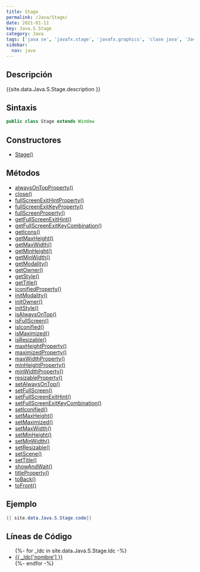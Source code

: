 ```yaml
---
title: Stage
permalink: /Java/Stage/
date: 2021-01-11
key: Java.S.Stage
category: Java
tags: ['java se', 'javafx.stage', 'javafx.graphics', 'clase java', 'JavaFX 2.0']
sidebar: 
  nav: java
---
```


## Descripción
{{site.data.Java.S.Stage.description }}

## Sintaxis
~~~java
public class Stage extends Window
~~~

## Constructores
* [Stage()](/Java/Stage/Stage/)

## Métodos
* [alwaysOnTopProperty()](/Java/Stage/alwaysOnTopProperty)
* [close()](/Java/Stage/close)
* [fullScreenExitHintProperty()](/Java/Stage/fullScreenExitHintProperty)
* [fullScreenExitKeyProperty()](/Java/Stage/fullScreenExitKeyProperty)
* [fullScreenProperty()](/Java/Stage/fullScreenProperty)
* [getFullScreenExitHint()](/Java/Stage/getFullScreenExitHint)
* [getFullScreenExitKeyCombination()](/Java/Stage/getFullScreenExitKeyCombination)
* [getIcons()](/Java/Stage/getIcons)
* [getMaxHeight()](/Java/Stage/getMaxHeight)
* [getMaxWidth()](/Java/Stage/getMaxWidth)
* [getMinHeight()](/Java/Stage/getMinHeight)
* [getMinWidth()](/Java/Stage/getMinWidth)
* [getModality()](/Java/Stage/getModality)
* [getOwner()](/Java/Stage/getOwner)
* [getStyle()](/Java/Stage/getStyle)
* [getTitle()](/Java/Stage/getTitle)
* [iconifiedProperty()](/Java/Stage/iconifiedProperty)
* [initModality()](/Java/Stage/initModality)
* [initOwner()](/Java/Stage/initOwner)
* [initStyle()](/Java/Stage/initStyle)
* [isAlwaysOnTop()](/Java/Stage/isAlwaysOnTop)
* [isFullScreen()](/Java/Stage/isFullScreen)
* [isIconified()](/Java/Stage/isIconified)
* [isMaximized()](/Java/Stage/isMaximized)
* [isResizable()](/Java/Stage/isResizable)
* [maxHeightProperty()](/Java/Stage/maxHeightProperty)
* [maximizedProperty()](/Java/Stage/maximizedProperty)
* [maxWidthProperty()](/Java/Stage/maxWidthProperty)
* [minHeightProperty()](/Java/Stage/minHeightProperty)
* [minWidthProperty()](/Java/Stage/minWidthProperty)
* [resizableProperty()](/Java/Stage/resizableProperty)
* [setAlwaysOnTop()](/Java/Stage/setAlwaysOnTop)
* [setFullScreen()](/Java/Stage/setFullScreen)
* [setFullScreenExitHint()](/Java/Stage/setFullScreenExitHint)
* [setFullScreenExitKeyCombination()](/Java/Stage/setFullScreenExitKeyCombination)
* [setIconified()](/Java/Stage/setIconified)
* [setMaxHeight()](/Java/Stage/setMaxHeight)
* [setMaximized()](/Java/Stage/setMaximized)
* [setMaxWidth()](/Java/Stage/setMaxWidth)
* [setMinHeight()](/Java/Stage/setMinHeight)
* [setMinWidth()](/Java/Stage/setMinWidth)
* [setResizable()](/Java/Stage/setResizable)
* [setScene()](/Java/Stage/setScene)
* [setTitle()](/Java/Stage/setTitle)
* [showAndWait()](/Java/Stage/showAndWait)
* [titleProperty()](/Java/Stage/titleProperty)
* [toBack()](/Java/Stage/toBack)
* [toFront()](/Java/Stage/toFront)

## Ejemplo
~~~java
{{ site.data.Java.S.Stage.code}}
~~~

## Líneas de Código
<ul>
{%- for _ldc in site.data.Java.S.Stage.ldc -%}
   <li>
       <a href="{{_ldc['url'] }}">{{ _ldc['nombre'] }}</a>
   </li>
{%- endfor -%}
</ul>
